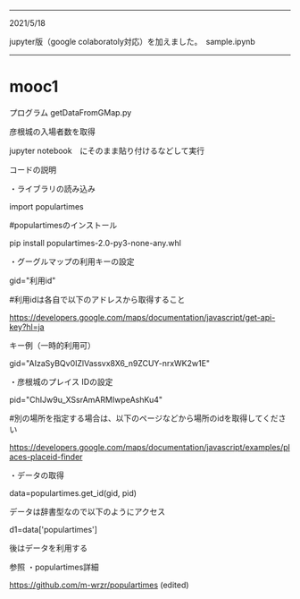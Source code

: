 ****************************************************************
2021/5/18

jupyter版（google colaboratoly対応）を加えました。　sample.ipynb
****************************************************************






# mooc1
プログラム getDataFromGMap.py　

彦根城の入場者数を取得

jupyter notebook　にそのまま貼り付けるなどして実行

コードの説明

・ライブラリの読み込み

 import populartimes


#populartimesのインストール

 pip install  populartimes-2.0-py3-none-any.whl


・グーグルマップの利用キーの設定　

gid="利用id" 

#利用idは各自で以下のアドレスから取得すること

https://developers.google.com/maps/documentation/javascript/get-api-key?hl=ja


キー例（一時的利用可）

gid="AIzaSyBQv0IZlVassvx8X6_n9ZCUY-nrxWK2w1E" 



・彦根城のプレイス IDの設定　

pid="ChIJw9u_XSsrAmARMIwpeAshKu4" 


#別の場所を指定する場合は、以下のページなどから場所のidを取得してください

https://developers.google.com/maps/documentation/javascript/examples/places-placeid-finder


・データの取得

data=populartimes.get_id(gid, pid)

データは辞書型なので以下のようにアクセス

d1=data['populartimes']

後はデータを利用する

参照
・populartimes詳細

https://github.com/m-wrzr/populartimes (edited)



